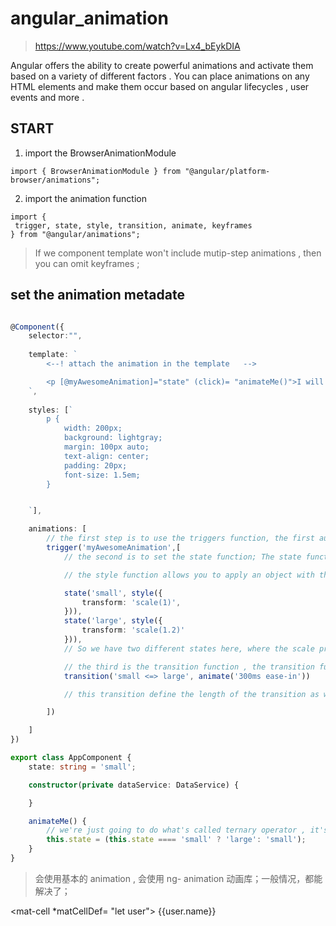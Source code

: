 # angular_animation

> https://www.youtube.com/watch?v=Lx4_bEykDIA

Angular offers the ability to create powerful animations and activate them based on a variety of different factors . You can place animations on any HTML elements and make them occur based on angular lifecycles , user events and more . 

## START 

1. import the BrowserAnimationModule 

```
import { BrowserAnimationModule } from "@angular/platform-browser/animations";

```

2. import the animation function

```
import {
 trigger, state, style, transition, animate, keyframes
} from "@angular/animations";

```

> If we component template won't include mutip-step animations ,  then you can omit keyframes ;

## set the animation metadate

```ts

@Component({
    selector:"",  
    
    template: `
        <--! attach the animation in the template   -->

        <p [@myAwesomeAnimation]="state" (click)= "animateMe()">I will animate</p>
    `, 
    
    styles: [`
        p {
            width: 200px;
            background: lightgray;
            margin: 100px auto;
            text-align: center;
            padding: 20px;
            font-size: 1.5em;
        }


    `],

    animations: [
        // the first step is to use the triggers function, the first auguments accepts the name of the trigger and the second arguments will accpet all the other innovation functions that we imported 
        trigger('myAwesomeAnimation',[
            // the second is to set the state function; The state function allow you to define different states that you can in transition between , the first argument accept a unique name , the seconf argument accepts the style function 

            // the style function allows you to apply an object with the web animation property names and associated values 

            state('small', style({
                transform: 'scale(1)',
            })),
            state('large', style({
                transform: 'scale(1.2)'
            })),
            // So we have two different states here, where the scale property is going from 1 to 1.2 

            // the third is the transition function , the transition function is what makes the actual animations occur, so the first argument accpets the direction between two different states , for instance we're going to `from small to large`  or `large to small ` or basically `either-or` ; ----- the second argument accpets the animate function , so the animate function allows you to define the length delay and easing of the transition , it also allows you to designate the style function where you can define the styles while the transitions are taking place or the keyframes functions which accepts for muti-step animations , both of which are placed in the second argument of the animate function , 
            transition('small <=> large', animate('300ms ease-in'))

            // this transition define the length of the transition as well as the easing type and when an element the uses the my `myAwesomeAnimation` trigger goes from the small state to the large state 

        ])

    ]
})

export class AppComponent {
    state: string = 'small';

    constructor(private dataService: DataService) {

    }

    animateMe() {
        // we're just going to do what's called ternary operator , it's going to toggle between small and large 
        this.state = (this.state ==== 'small' ? 'large': 'small');
    }
}


```


> 会使用基本的 animation , 会使用 ng- animation 动画库；一般情况，都能解决了；


<mat-cell *matCellDef= "let user"> {{user.name}}</mat-cell>
